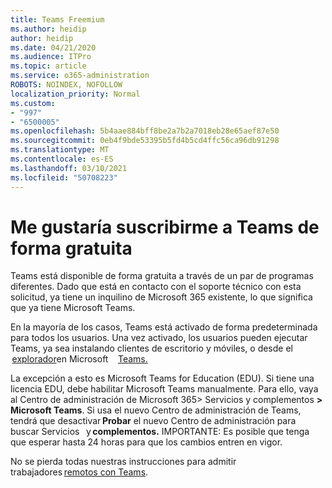 ```yaml
---
title: Teams Freemium
ms.author: heidip
author: heidip
ms.date: 04/21/2020
ms.audience: ITPro
ms.topic: article
ms.service: o365-administration
ROBOTS: NOINDEX, NOFOLLOW
localization_priority: Normal
ms.custom:
- "997"
- "6500005"
ms.openlocfilehash: 5b4aae884bff8be2a7b2a7018eb28e65aef87e50
ms.sourcegitcommit: 0eb4f9bde53395b5fd4b5cd4ffc56ca96db91298
ms.translationtype: MT
ms.contentlocale: es-ES
ms.lasthandoff: 03/10/2021
ms.locfileid: "50708223"
---
```

# <a name="id-like-to-sign-up-for-teams-for-free"></a>Me gustaría suscribirme a Teams de forma gratuita

Teams está disponible de forma gratuita a través de un par de programas diferentes. Dado que está en contacto con el soporte técnico con esta solicitud, ya tiene un inquilino de Microsoft 365 existente, lo que significa que ya tiene Microsoft Teams.

En la mayoría de los casos, Teams está activado de forma predeterminada para todos los usuarios. Una vez activado, los usuarios pueden ejecutar Teams, ya sea instalando clientes de escritorio y móviles, o desde el [](https://docs.microsoft.com/MicrosoftTeams/get-clients#desktop-client)    [explorador](https://dos.microsoft.com/MicrosoftTeams/get-clients#web-client)en Microsoft [](https://docs.microsoft.com/MicrosoftTeams/get-clients#mobile-clients)    [Teams.](https://www.microsoft.com/microsoft-teams/teams-for-work)

La excepción a esto es Microsoft Teams for Education (EDU). Si tiene una licencia EDU, debe habilitar Microsoft Teams manualmente. Para ello, vaya al Centro de administración de Microsoft 365> Servicios y complementos **> Microsoft Teams**. Si usa el nuevo Centro de administración de Teams, tendrá que desactivar **Probar** el nuevo Centro de administración para buscar Servicios   y **complementos.** IMPORTANTE: Es posible que tenga que esperar hasta 24 horas para que los cambios entren en vigor.

No se pierda todas nuestras instrucciones para admitir trabajadores [remotos con Teams](https://docs.microsoft.com/MicrosoftTeams/support-remote-work-with-teams).
